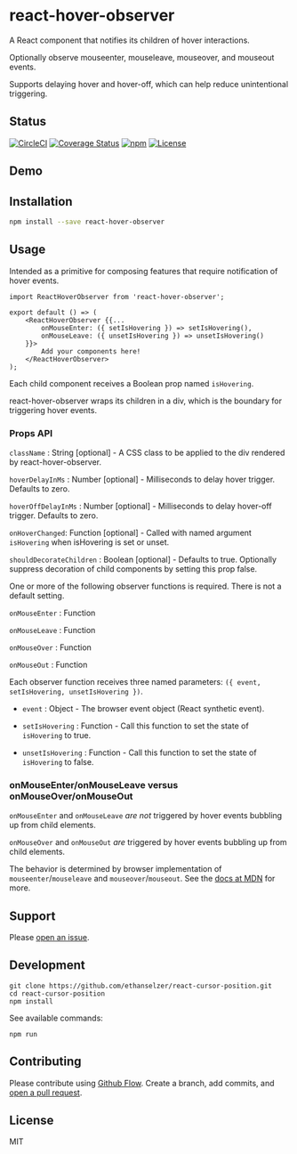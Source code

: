 # react-hover-observer

A React component that notifies its children of hover interactions.

Optionally observe mouseenter, mouseleave, mouseover, and mouseout events.

Supports delaying hover and hover-off, which can help reduce unintentional triggering.

## Status

[![CircleCI](https://img.shields.io/circleci/project/github/ethanselzer/react-hover-observer.svg)](https://circleci.com/gh/ethanselzer/react-hover-observer)
[![Coverage Status](https://coveralls.io/repos/github/ethanselzer/react-hover-observer/badge.svg?branch=master)](https://coveralls.io/github/ethanselzer/react-hover-observer?branch=master)
[![npm](https://img.shields.io/npm/v/react-hover-observer.svg)](https://www.npmjs.com/package/react-hover-observer)
[![License](https://img.shields.io/badge/license-MIT-blue.svg)](https://opensource.org/licenses/MIT)

## Demo

## Installation

```sh
npm install --save react-hover-observer
```

## Usage

Intended as a primitive for composing features that require notification of
hover events.

```JSX
import ReactHoverObserver from 'react-hover-observer';

export default () => (
    <ReactHoverObserver {{...
        onMouseEnter: ({ setIsHovering }) => setIsHovering(),
        onMouseLeave: ({ unsetIsHovering }) => unsetIsHovering()
    }}>
        Add your components here!
    </ReactHoverObserver>
);
```

Each child component receives a Boolean prop named `isHovering`.

react-hover-observer wraps its children in a div, which is the boundary
for triggering hover events.

### Props API

`className` : String [optional] - A CSS class to be applied to the div rendered by react-hover-observer.

`hoverDelayInMs` : Number [optional] - Milliseconds to delay hover trigger. Defaults to zero.

`hoverOffDelayInMs` : Number [optional] - Milliseconds to delay hover-off trigger. Defaults to zero.

`onHoverChanged`: Function [optional] - Called with named argument `isHovering` when isHovering is set or unset.

`shouldDecorateChildren` : Boolean [optional] - Defaults to true. Optionally suppress decoration of child components by
setting this prop false.

One or more of the following observer functions is required. There is not a default setting.

`onMouseEnter` : Function

`onMouseLeave` : Function

`onMouseOver` : Function

`onMouseOut` : Function

Each observer function receives three named parameters: `({ event, setIsHovering, unsetIsHovering })`.

* `event` : Object - The browser event object (React synthetic event).

* `setIsHovering` : Function - Call this function to set the state of `isHovering` to true.

* `unsetIsHovering` : Function - Call this function to set the state of `isHovering` to false.

### onMouseEnter/onMouseLeave versus onMouseOver/onMouseOut

`onMouseEnter` and `onMouseLeave` *are not* triggered by hover events bubbling up from child elements.

`onMouseOver` and `onMouseOut` *are* triggered by hover events bubbling up from child elements.

The behavior is determined by browser implementation of `mouseenter`/`mouseleave` and `mouseover`/`mouseout`.
See the [docs at MDN](https://developer.mozilla.org/en-US/docs/Web/Events/mouseenter) for more.

## Support

Please [open an issue](https://github.com/ethanselzer/react-cursor-position/issues).

## Development

```ssh
git clone https://github.com/ethanselzer/react-cursor-position.git
cd react-cursor-position
npm install
```
See available commands:
```ssh
npm run
```

## Contributing

Please contribute using [Github Flow](https://guides.github.com/introduction/flow/). Create a branch,
add commits, and [open a pull request](https://github.com/ethanselzer/react-cursor-position/compare/).

## License

MIT
